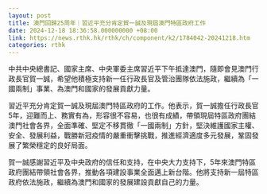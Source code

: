 ```yaml
---
layout: post
title: 澳門回歸25周年｜習近平充分肯定賀一誠及現屆澳門特區政府工作
date: 2024-12-18 18:36:58.000000000 +08:00
link: https://news.rthk.hk/rthk/ch/component/k2/1784042-20241218.htm
categories: rthk
---
```


中共中央總書記、國家主席、中央軍委主席習近平下午抵達澳門，隨即會見澳門行政長官賀一誠，希望他積極支持新一任行政長官及管治團隊依法施政，繼續為「一國兩制」事業、為澳門和國家的發展貢獻力量。

習近平充分肯定賀一誠及現屆澳門特區政府的工作。他表示，賀一誠擔任行政長官5年，迎難而上、務實有為，形容很不容易，也很有成績，帶領現屆特區政府團結澳門社會各界，全面準確、堅定不移貫徹「一國兩制」方針，堅決維護國家主權、安全、發展利益，戰勝新冠疫情的嚴重衝擊挑戰，推進經濟適度多元發展，鞏固發展了繁榮穩定的良好局面。

賀一誠感謝習近平及中央政府的信任和支持，在中央大力支持下，5年來澳門特區政府團結帶領社會各界，推動各項建設事業全面邁上新台階。他將支持新一屆特區政府依法施政，繼續為澳門和國家的發展建設貢獻自己的力量。
